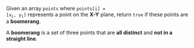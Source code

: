 Given an array `points` where <code>points[i] = [x<sub>i</sub>, y<sub>i</sub>]</code> represents a point on the **X-Y** plane, return `true` if these points are a **boomerang**.

A **boomerang** is a set of three points that are **all distinct** and **not in a straight line**.